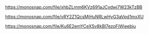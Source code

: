 https://monosnap.com/file/xhbZLmm6KVz691aJCvdwj7W23kTzBB

https://monosnap.com/file/vRY2Z1QcsMjHuNRLwHyG3aVpd1mxXU

https://monosnap.com/file/Ku6E2emYCeXSv8kBl7ezoFiWjeebju
